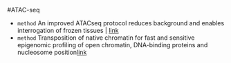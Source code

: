 #ATAC-seq
- `method` An improved ATACseq protocol reduces background and enables interrogation of frozen tissues | [link](https://www.nature.com/articles/nmeth.4396.pdf)
- `method` Transposition of native chromatin for fast and sensitive epigenomic profiling of open chromatin, DNA-binding proteins and nucleosome position[link](https://www.nature.com/articles/nmeth.2688.pdf)
